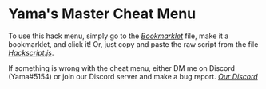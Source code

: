 # Yama's Master Cheat Menu
To use this hack menu, simply go to the *[Bookmarklet](https://github.com/Prodigy-Hacking/ProdigyMathGameHacking/blob/master/yamasMasterCheatMenu/Bookmarklet.js)* file, make it a bookmarklet, and click it! Or, just copy and paste the raw script from the file 
*[Hackscript.js](https://github.com/Prodigy-Hacking/ProdigyMathGameHacking/blob/master/yamasMasterCheatMenu/Hackscript.js)*.

If something is wrong with the cheat menu, either DM me on Discord (Yama#5154) or join our Discord server and make a bug report.
*[Our Discord](https://discord.com/channels/683793361123016755/715843114878894170)*

